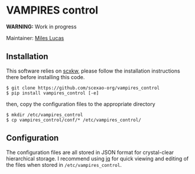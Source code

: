 # VAMPIRES control

**WARNING:** Work in progress

Maintainer: [Miles Lucas](https://github.com/mileslucas)

## Installation

This software relies on [scxkw](https://github.com/scexao-org/SCeXaoKeyWords), please follow the installation instructions there before installing this code.

```
$ git clone https://github.com/scexao-org/vampires_control
$ pip install vampires_control [-e]
```

then, copy the configuration files to the appropriate directory

```
$ mkdir /etc/vampires_control
$ cp vampires_control/conf/* /etc/vampires_control/
```

## Configuration

The configuration files are all stored in JSON format for crystal-clear hierarchical storage. I recommend using [jq](https://stedolan.github.io/jq/) for quick viewing and editing of the files when stored in `/etc/vampires_control`.
